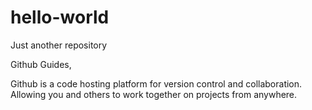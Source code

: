 # hello-world
Just another repository

Github Guides,

Github is a code hosting platform for version control and collaboration. Allowing you and others to work together on projects from anywhere.
